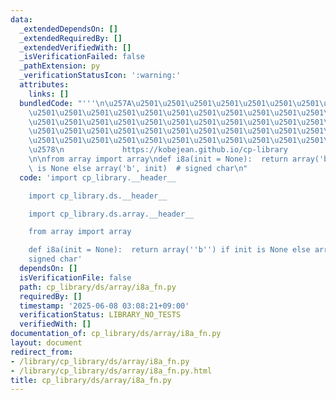 ```yaml
---
data:
  _extendedDependsOn: []
  _extendedRequiredBy: []
  _extendedVerifiedWith: []
  _isVerificationFailed: false
  _pathExtension: py
  _verificationStatusIcon: ':warning:'
  attributes:
    links: []
  bundledCode: "'''\n\u257A\u2501\u2501\u2501\u2501\u2501\u2501\u2501\u2501\u2501\u2501\
    \u2501\u2501\u2501\u2501\u2501\u2501\u2501\u2501\u2501\u2501\u2501\u2501\u2501\
    \u2501\u2501\u2501\u2501\u2501\u2501\u2501\u2501\u2501\u2501\u2501\u2501\u2501\
    \u2501\u2501\u2501\u2501\u2501\u2501\u2501\u2501\u2501\u2501\u2501\u2501\u2501\
    \u2501\u2501\u2501\u2501\u2501\u2501\u2501\u2501\u2501\u2501\u2501\u2501\u2501\
    \u2578\n             https://kobejean.github.io/cp-library               \n'''\n\
    \n\nfrom array import array\ndef i8a(init = None):  return array('b') if init\
    \ is None else array('b', init)  # signed char\n"
  code: 'import cp_library.__header__

    import cp_library.ds.__header__

    import cp_library.ds.array.__header__

    from array import array

    def i8a(init = None):  return array(''b'') if init is None else array(''b'', init)  #
    signed char'
  dependsOn: []
  isVerificationFile: false
  path: cp_library/ds/array/i8a_fn.py
  requiredBy: []
  timestamp: '2025-06-08 03:08:21+09:00'
  verificationStatus: LIBRARY_NO_TESTS
  verifiedWith: []
documentation_of: cp_library/ds/array/i8a_fn.py
layout: document
redirect_from:
- /library/cp_library/ds/array/i8a_fn.py
- /library/cp_library/ds/array/i8a_fn.py.html
title: cp_library/ds/array/i8a_fn.py
---
```


